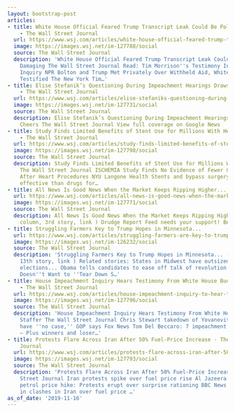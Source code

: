 ```yaml
---
layout: bootstrap-post
articles:
- title: White House Official Feared Trump Transcript Leak Could Be Politically Damaging
    - The Wall Street Journal
  url: https://www.wsj.com/articles/white-house-official-feared-trump-transcript-leak-could-be-politically-damaging-11573942481
  image: https://images.wsj.net/im-127788/social
  source: The Wall Street Journal
  description: 'White House Official Feared Trump Transcript Leak Could Be Politically
    Damaging The Wall Street Journal Read: Tim Morrison''s Testimony In Impeachment
    Inquiry NPR Bolton and Trump Met Privately Over Withheld Aid, White House Official
    Testified The New York Tim…'
- title: Elise Stefanik’s Questioning During Impeachment Hearings Draws GOP Cheers
    - The Wall Street Journal
  url: https://www.wsj.com/articles/elise-stefaniks-questioning-during-impeachment-hearings-draws-gop-cheers-11573920249
  image: https://images.wsj.net/im-127731/social
  source: The Wall Street Journal
  description: Elise Stefanik’s Questioning During Impeachment Hearings Draws GOP
    Cheers The Wall Street Journal View full coverage on Google News
- title: Study Finds Limited Benefits of Stent Use for Millions With Heart Disease
    - The Wall Street Journal
  url: https://www.wsj.com/articles/study-finds-limited-benefits-of-stent-use-for-millions-with-heart-disease-11573931727
  image: https://images.wsj.net/im-127798/social
  source: The Wall Street Journal
  description: Study Finds Limited Benefits of Stent Use for Millions With Heart Disease
    The Wall Street Journal ISCHEMIA Study Finds No Evidence of Fewer Cardiac Events
    After Heart Procedures NYU Langone Health Stents and bypass surgery are no more
    effective than drugs for…
- title: All News Is Good News When the Market Keeps Ripping Higher...
  url: https://www.wsj.com/articles/all-news-is-good-news-when-the-market-keeps-ripping-higher-11573912800
  image: https://images.wsj.net/im-127771/social
  source: The Wall Street Journal
  description: All News Is Good News When the Market Keeps Ripping Higher... (First
    column, 3rd story, link ) Drudge Report Feed needs your support! Become a Patron
- title: Struggling Farmers Key to Trump Hopes in Minnesota...
  url: https://www.wsj.com/articles/struggling-farmers-are-key-to-trumps-hopes-in-minnesota-11573880460
  image: https://images.wsj.net/im-126232/social
  source: The Wall Street Journal
  description: 'Struggling Farmers Key to Trump Hopes in Minnesota... (Second column,
    13th story, link ) Related stories: States in Midwest have outsized roles in 2020
    elections... Obama tells candidates to ease off talk of revolution... American
    Doesn''t Want to ''Tear Down S…'
- title: House Impeachment Inquiry Hears Testimony From White House Budget Staffer
    - The Wall Street Journal
  url: https://www.wsj.com/articles/house-impeachment-inquiry-to-hear-testimony-from-white-house-budget-staffer-11573902000
  image: https://images.wsj.net/im-127796/social
  source: The Wall Street Journal
  description: 'House Impeachment Inquiry Hears Testimony From White House Budget
    Staffer The Wall Street Journal Chris Stewart takedown of Yovanovitch shows Democrats
    have ''no case,'' GOP says Fox News Tom Del Beccaro: 7 impeachment hearing takeaways
    – Plus winners and loser…'
- title: Protests Flare Across Iran After 50% Fuel-Price Increase - The Wall Street
    Journal
  url: https://www.wsj.com/articles/protests-flare-across-iran-after-50-fuel-price-increase-11573915420
  image: https://images.wsj.net/im-127793/social
  source: The Wall Street Journal
  description: 'Protests Flare Across Iran After 50% Fuel-Price Increase The Wall
    Street Journal Iran protests spike over fuel price rise Al Jazeera English Iran
    petrol price hike: Protests erupt over surprise rationing BBC News One killed
    in clashes in Iran over fuel price …'
as_of_date: '2019-11-16'
---
```


